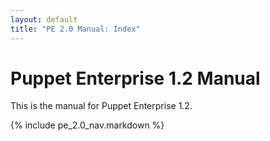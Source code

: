 ```yaml
---
layout: default
title: "PE 2.0 Manual: Index"
---
```


Puppet Enterprise 1.2 Manual
=====

This is the manual for Puppet Enterprise 1.2.

{% include pe_2.0_nav.markdown %}
